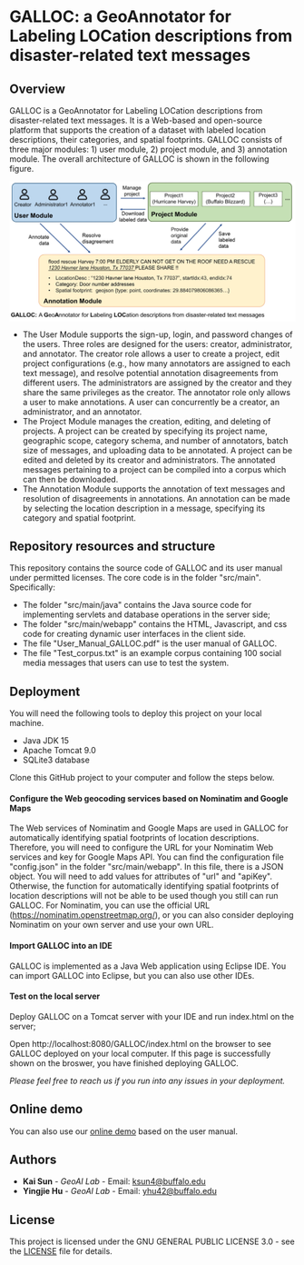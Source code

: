 # GALLOC: a GeoAnnotator for Labeling LOCation descriptions from disaster-related text messages

## Overview
GALLOC is a GeoAnnotator for Labeling LOCation descriptions from disaster-related text messages. It is a Web-based and open-source platform that supports the creation of a dataset with labeled location descriptions, their categories, and spatial footprints. 
GALLOC consists of three major modules: 1) user module, 2) project module, and 3) annotation module. The overall architecture of GALLOC is shown in the following figure.
<p align="center">
<img align="center" src="fig/overall_architecture.jpg" width="600" />
</p>

* The User Module supports the sign-up, login, and password changes of the users. Three roles are designed for the users: creator, administrator, and annotator. The creator role allows a user to create a project, edit project configurations (e.g., how many annotators are assigned to each text message), and resolve potential annotation disagreements from different users. The administrators are assigned by the creator and they share the same privileges as the creator. The annotator role only allows a user to make annotations. A user can concurrently be a creator, an administrator, and an annotator.
* The Project Module manages the creation, editing, and deleting of projects. A project can be created by specifying its project name, geographic scope, category schema, and number of annotators, batch size of messages, and uploading data to be annotated. A project can be edited and deleted by its creator and administrators. The annotated messages pertaining to a project can be compiled into a corpus which can then be downloaded. 
* The Annotation Module supports the annotation of text messages and resolution of disagreements in annotations. An annotation can be made by selecting the location description in a message, specifying its category and spatial footprint.

## Repository resources and structure
This repository contains the source code of GALLOC and its user manual under permitted licenses.
The core code is in the folder "src/main". Specifically:
* The folder "src/main/java" contains the Java source code for implementing servlets and database operations in the server side;
* The folder "src/main/webapp" contains the HTML, Javascript, and css code for creating dynamic user interfaces in the client side.
* The file "User_Manual_GALLOC.pdf" is the user manual of GALLOC.
* The file "Test_corpus.txt" is an example corpus containing 100 social media messages that users can use to test the system.

## Deployment
You will need the following tools to deploy this project on your local machine.
* Java JDK 15
* Apache Tomcat 9.0
* SQLite3 database

Clone this GitHub project to your computer and follow the steps below.
#### Configure the Web geocoding services based on Nominatim and Google Maps
The Web services of Nominatim and Google Maps are used in GALLOC for automatically identifying spatial footprints of location descriptions. Therefore, you will need to configure the URL for your Nominatim Web services and key for Google Maps API. You can find the configuration file "config.json" in the folder "src/main/webapp". In this file, there is a JSON object. You will need to add values for attributes of "url" and "apiKey". Otherwise, the function for automatically identifying spatial footprints of location descriptions will not be able to be used though you still can run GALLOC. For Nominatim, you can use the official URL (https://nominatim.openstreetmap.org/), or you can also consider deploying Nominatim on your own server and use your own URL.

#### Import GALLOC into an IDE 
GALLOC is implemented as a Java Web application using Eclipse IDE. You can import GALLOC into Eclipse, but you can also use other IDEs.

#### Test on the local server
Deploy GALLOC on a Tomcat server with your IDE and run index.html on the server;

Open http://localhost:8080/GALLOC/index.html on the browser to see GALLOC deployed on your local computer. If this page is successfully shown on the broswer, you have finished deploying GALLOC.

*Please feel free to reach us if you run into any issues in your deployment.*

## Online demo
You can also use our [online demo](https://geoai.geog.buffalo.edu/GALLOC/) based on the user manual.

## Authors
* **Kai Sun** - *GeoAI Lab* - Email: ksun4@buffalo.edu
* **Yingjie Hu** - *GeoAI Lab* - Email: yhu42@buffalo.edu

## License

This project is licensed under the GNU GENERAL PUBLIC LICENSE 3.0 - see the [LICENSE](LICENSE) file for details.